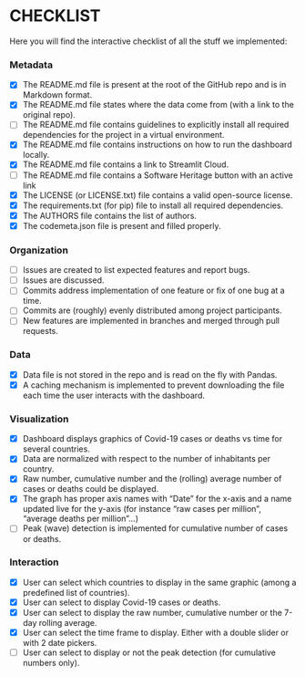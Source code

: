 # CHECKLIST

Here you will find the interactive checklist of all the stuff we implemented:

### Metadata
- [x] The README.md file is present at the root of the GitHub repo and is in Markdown format.
- [x] The README.md file states where the data come from (with a link to the original repo).
- [ ] The README.md file contains guidelines to explicitly install all required dependencies for the project in a virtual environment.
- [x] The README.md file contains instructions on how to run the dashboard locally.
- [x] The README.md file contains a link to Streamlit Cloud.
- [ ] The README.md file contains a Software Heritage button with an active link
- [x] The LICENSE (or LICENSE.txt) file contains a valid open-source license.
- [x] The requirements.txt (for pip) file to install all required dependencies.
- [x] The AUTHORS file contains the list of authors.
- [x] The codemeta.json file is present and filled properly.

### Organization
- [ ] Issues are created to list expected features and report bugs.
- [ ] Issues are discussed.
- [ ] Commits address implementation of one feature or fix of one bug at a time.
- [ ] Commits are (roughly) evenly distributed among project participants.
- [ ] New features are implemented in branches and merged through pull requests.

### Data
- [x] Data file is not stored in the repo and is read on the fly with Pandas.
- [x] A caching mechanism is implemented to prevent downloading the file each time the user interacts with the dashboard.

### Visualization
- [x] Dashboard displays graphics of Covid-19 cases or deaths vs time for several countries.
- [x] Data are normalized with respect to the number of inhabitants per country.
- [x] Raw number, cumulative number and the (rolling) average number of cases or deaths could be displayed.
- [x] The graph has proper axis names with “Date” for the x-axis and a name updated live for the y-axis (for instance “raw cases per million”, “average deaths per million”...) 
- [ ] Peak (wave) detection is implemented for cumulative number of cases or deaths.

### Interaction
- [x] User can select which countries to display in the same graphic (among a predefined list of countries).
- [x] User can select to display Covid-19 cases or deaths.
- [x] User can select to display the raw number, cumulative number or the 7-day rolling average.
- [x] User can select the time frame to display. Either with a double slider or with 2 date pickers.
- [ ] User can select to display or not the peak detection (for cumulative numbers only).
